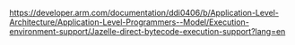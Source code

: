 https://developer.arm.com/documentation/ddi0406/b/Application-Level-Architecture/Application-Level-Programmers--Model/Execution-environment-support/Jazelle-direct-bytecode-execution-support?lang=en
